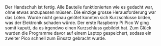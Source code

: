 Der Handschuh ist fertig. Alle Bauteile funktionierten wie es gedacht war, ohne etwas anzupassen müssen. Die einzige grosse Herausforderung war das Löten. Wurde nicht genau gelötet konnten sich Kurzschlüsse bilden, was der Elektronik schaden würde. Der erste Raspberry Pi Pico W ging somit kaputt, da es irgendwo einen Kurzschluss gebildet hat. Zum Glück wurden die Programme davor auf einem Laptop gespeichert, sodass ein zweiter Pico schnell zum Einsatz gebracht wurde.

